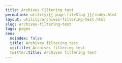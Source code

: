```yaml
---
title: Archives filtering test
permalink: utility/{{ page.fileSlug }}/index.html
layout: utility/archives-filtering-test.html
slug: archives-filtering-test
tags: pages
seo:
  noindex: false
  title: Archives filtering test
  og:title: Archives filtering test
  twitter:title: Archives filtering test
---
```



